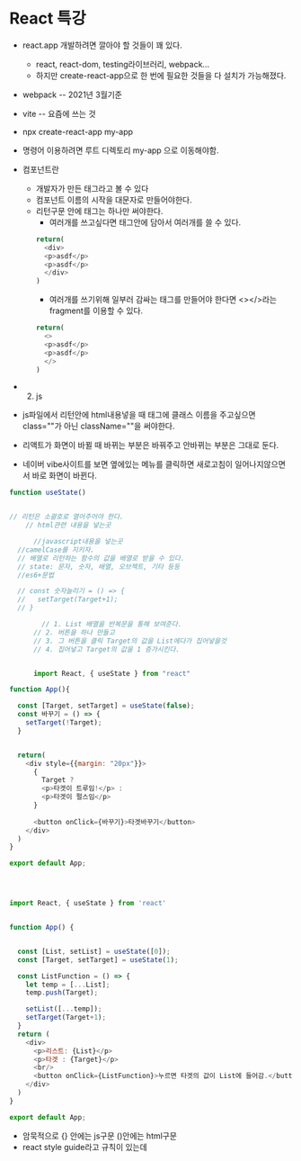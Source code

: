 # React 특강
- react.app 개발하려면 깔아야 할 것들이 꽤 있다.
    - react, react-dom, testing라이브러리, webpack...
    - 하지만 create-react-app으로 한 번에 필요한 것들을 다 설치가 가능해졌다.
- webpack -- 2021년 3월기준
- vite -- 요즘에 쓰는 것
- npx create-react-app my-app
- 명령어 이용하려면 루트 디렉토리 my-app 으로 이동해야함.
- 컴포넌트란
  - 개발자가 만든 태그라고 볼 수 있다
  - 컴포넌트 이름의 시작을 대문자로 만들어야한다.
  - 리턴구문 안에 태그는 하나만 써야한다.
    - 여러개를 쓰고싶다면 태그안에 담아서 여러개를 쓸 수 있다.
    ```js
    return(
      <div>
      <p>asdf</p>
      <p>asdf</p>
      </div>
    )
    ```
    - 여러개를 쓰기위해 일부러 감싸는 태그를 만들어야 한다면 <></>라는 fragment를 이용할 수 있다.
    ```js
    return(
      <>
      <p>asdf</p>
      <p>asdf</p>
      </>
    )
    ```
- 2. js
- js파일에서 리턴안에 html내용넣을 때 태그에 클래스 이름을 주고싶으면 class=""가 아닌 className=""을 써야한다.


- 리액트가 화면이 바뀔 때 바뀌는 부분은 바꿔주고 안바뀌는 부분은 그대로 둔다.
- 네이버 vibe사이트를 보면 옆에있는 메뉴를 클릭하면 새로고침이 일어나지않으면서 바로 화면이 바뀐다.
  
```js
function useState()


// 리턴은 소괄호로 열어주어야 한다.
    // html관련 내용을 넣는곳

      //javascript내용을 넣는곳
  //camelCase를 지키자.
  // 배열로 리턴하는 함수의 값을 배열로 받을 수 있다.
  // state: 문자, 숫자, 배열, 오브젝트, 기타 등등
  //es6+문법

  // const 숫자늘리기 = () => {
  //   setTarget(Target+1);
  // }

        // 1. List 배열을 반복문을 통해 보여준다.
      // 2. 버튼을 하나 만들고
      // 3. 그 버튼을 클릭 Target의 값을 List에다가 집어넣을것
      // 4. 집어넣고 Target의 값을 1 증가시킨다.


      import React, { useState } from "react"

function App(){

  const [Target, setTarget] = useState(false);
  const 바꾸기 = () => {
    setTarget(!Target);
  }


  return(
    <div style={{margin: "20px"}}>
      {
        Target ?
        <p>타겟이 트루임!</p> :
        <p>타겟이 펄스임</p> 
      }
      
      <button onClick={바꾸기}>타겟바꾸기</button>
    </div>
  )
}

export default App;




import React, { useState } from 'react'


function App() {


  const [List, setList] = useState([0]);
  const [Target, setTarget] = useState(1);

  const ListFunction = () => {
    let temp = [...List];
    temp.push(Target);

    setList([...temp]);
    setTarget(Target+1);
  }
  return (  
    <div>
      <p>리스트: {List}</p>
      <p>타겟 : {Target}</p>
      <br/>
      <button onClick={ListFunction}>누르면 타겟의 값이 List에 들어감.</button>
    </div>
  )
}

export default App;
```
- 암묵적으로 {} 안에는 js구문 ()안에는 html구문
- react style guide라고 규칙이 있는데 
